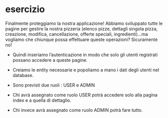 # esercizio

Finalmente proteggiamo la nostra applicazione!
Abbiamo sviluppato tutte le pagine per gestire la nostra pizzeria (elenco pizze, dettagli singola pizza, creazione, modifica, cancellazione, offerte speciali, ingredienti)…ma vogliamo che chiunque possa effettuare queste operazioni? Sicuramente no!

- Quindi inseriamo l’autenticazione in modo che solo gli utenti registrati possano accedere a queste pagine.
- Creiamo le entity necessarie e popoliamo a mano i dati degli utenti nel database.

- Sono previsti due ruoli : USER e ADMIN
- Chi avrà assegnato come ruolo USER potrà accedere solo alla pagina index e a quella di dettaglio.
- Chi invece avrà assegnato come ruolo ADMIN potrà fare tutto.